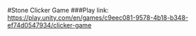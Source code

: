 #Stone Clicker Game
###Play link: https://play.unity.com/en/games/c9eec081-9578-4b18-b348-ef74d0547934/clicker-game

